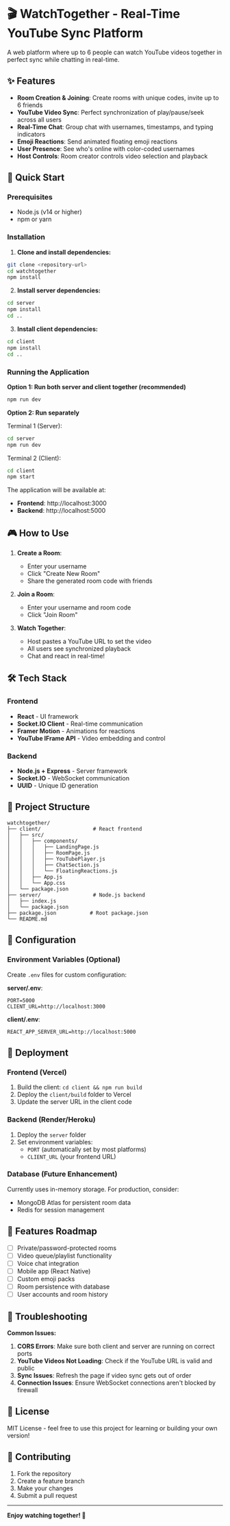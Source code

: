 # 🎬 WatchTogether - Real-Time YouTube Sync Platform

A web platform where up to 6 people can watch YouTube videos together in perfect sync while chatting in real-time.

## ✨ Features

- **Room Creation & Joining**: Create rooms with unique codes, invite up to 6 friends
- **YouTube Video Sync**: Perfect synchronization of play/pause/seek across all users
- **Real-Time Chat**: Group chat with usernames, timestamps, and typing indicators
- **Emoji Reactions**: Send animated floating emoji reactions
- **User Presence**: See who's online with color-coded usernames
- **Host Controls**: Room creator controls video selection and playback

## 🚀 Quick Start

### Prerequisites
- Node.js (v14 or higher)
- npm or yarn

### Installation

1. **Clone and install dependencies:**
```bash
git clone <repository-url>
cd watchtogether
npm install
```

2. **Install server dependencies:**
```bash
cd server
npm install
cd ..
```

3. **Install client dependencies:**
```bash
cd client
npm install
cd ..
```

### Running the Application

**Option 1: Run both server and client together (recommended)**
```bash
npm run dev
```

**Option 2: Run separately**

Terminal 1 (Server):
```bash
cd server
npm run dev
```

Terminal 2 (Client):
```bash
cd client
npm start
```

The application will be available at:
- **Frontend**: http://localhost:3000
- **Backend**: http://localhost:5000

## 🎮 How to Use

1. **Create a Room**:
   - Enter your username
   - Click "Create New Room"
   - Share the generated room code with friends

2. **Join a Room**:
   - Enter your username and room code
   - Click "Join Room"

3. **Watch Together**:
   - Host pastes a YouTube URL to set the video
   - All users see synchronized playback
   - Chat and react in real-time!

## 🛠 Tech Stack

### Frontend
- **React** - UI framework
- **Socket.IO Client** - Real-time communication
- **Framer Motion** - Animations for reactions
- **YouTube IFrame API** - Video embedding and control

### Backend
- **Node.js + Express** - Server framework
- **Socket.IO** - WebSocket communication
- **UUID** - Unique ID generation

## 📁 Project Structure

```
watchtogether/
├── client/                 # React frontend
│   ├── src/
│   │   ├── components/
│   │   │   ├── LandingPage.js
│   │   │   ├── RoomPage.js
│   │   │   ├── YouTubePlayer.js
│   │   │   ├── ChatSection.js
│   │   │   └── FloatingReactions.js
│   │   ├── App.js
│   │   └── App.css
│   └── package.json
├── server/                 # Node.js backend
│   ├── index.js
│   └── package.json
├── package.json           # Root package.json
└── README.md
```

## 🔧 Configuration

### Environment Variables (Optional)

Create `.env` files for custom configuration:

**server/.env**:
```
PORT=5000
CLIENT_URL=http://localhost:3000
```

**client/.env**:
```
REACT_APP_SERVER_URL=http://localhost:5000
```

## 🚀 Deployment

### Frontend (Vercel)
1. Build the client: `cd client && npm run build`
2. Deploy the `client/build` folder to Vercel
3. Update the server URL in the client code

### Backend (Render/Heroku)
1. Deploy the `server` folder
2. Set environment variables:
   - `PORT` (automatically set by most platforms)
   - `CLIENT_URL` (your frontend URL)

### Database (Future Enhancement)
Currently uses in-memory storage. For production, consider:
- MongoDB Atlas for persistent room data
- Redis for session management

## 🎯 Features Roadmap

- [ ] Private/password-protected rooms
- [ ] Video queue/playlist functionality
- [ ] Voice chat integration
- [ ] Mobile app (React Native)
- [ ] Custom emoji packs
- [ ] Room persistence with database
- [ ] User accounts and room history

## 🐛 Troubleshooting

**Common Issues:**

1. **CORS Errors**: Make sure both client and server are running on correct ports
2. **YouTube Videos Not Loading**: Check if the YouTube URL is valid and public
3. **Sync Issues**: Refresh the page if video sync gets out of order
4. **Connection Issues**: Ensure WebSocket connections aren't blocked by firewall

## 📝 License

MIT License - feel free to use this project for learning or building your own version!

## 🤝 Contributing

1. Fork the repository
2. Create a feature branch
3. Make your changes
4. Submit a pull request

---

**Enjoy watching together! 🍿**